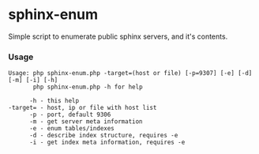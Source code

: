 # sphinx-enum

Simple script to enumerate public sphinx servers, and it's contents.

### Usage
````
Usage: php sphinx-enum.php -target=(host or file) [-p=9307] [-e] [-d] [-m] [-i] [-h]
       php sphinx-enum.php -h for help

      -h - this help
-target= - host, ip or file with host list
      -p - port, default 9306
      -m - get server meta information
      -e - enum tables/indexes
      -d - describe index structure, requires -e
      -i - get index meta information, requires -e
````